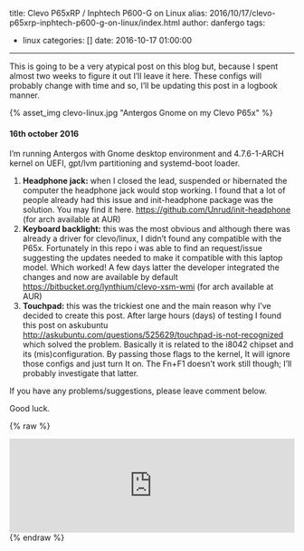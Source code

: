 title: Clevo P65xRP / Inphtech P600-G on Linux
alias: 2016/10/17/clevo-p65xrp-inphtech-p600-g-on-linux/index.html
author: danfergo
tags:
  - linux
categories: []
date: 2016-10-17 01:00:00
---
This is going to be a very atypical post on this blog but, because I spent almost two weeks to figure it out I’ll leave it here. These configs will probably change with time and so, I’ll be updating this post in a logbook manner.

{% asset_img clevo-linux.jpg "Antergos Gnome on my Clevo P65x" %}

#### 16th october 2016

I’m running Antergos with Gnome desktop environment and 4.7.6-1-ARCH kernel on UEFI, gpt/lvm partitioning and systemd-boot loader.

1. **Headphone jack:** when I closed the lead, suspended or hibernated the computer the headphone jack would stop working. I found that a lot of people already had this issue and init-headphone package was the solution. You may find it here. https://github.com/Unrud/init-headphone (for arch available at AUR)
2. **Keyboard backlight:** this was the most obvious and although there was already a driver for clevo/linux, I didn’t found any compatible with the P65x. Fortunately in this repo i was able to find an request/issue suggesting the updates needed to make it compatible with this laptop model. Which worked! A few days latter the developer integrated the changes and now are available by default https://bitbucket.org/lynthium/clevo-xsm-wmi (for arch available at AUR)
3. **Touchpad:** this was the trickiest one and the main reason why I’ve decided to create this post. After large hours (days) of testing I found this post on askubuntu http://askubuntu.com/questions/525629/touchpad-is-not-recognized which solved the problem. Basically it is related to the i8042 chipset and its (mis)configuration. By passing those flags to the kernel, It will ignore those configs and just turn It on. The Fn+F1 doesn’t work still though; I’ll probably investigate that latter.


If you have any problems/suggestions, please leave comment below.

Good luck.

{% raw %}
<iframe width="100%" height="166" scrolling="no" frameborder="no" src="https://w.soundcloud.com/player/?url=https%3A//api.soundcloud.com/tracks/236927412&amp;color=000000&amp;auto_play=false&amp;hide_related=false&amp;show_comments=true&amp;show_user=true&amp;show_reposts=false"></iframe>
{% endraw %}